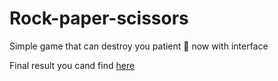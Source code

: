 # Rock-paper-scissors
Simple game that can destroy you patient 🤯
now with interface

Final result you cand find [here](https://digdiro.github.io/Rock-paper-scissors)
